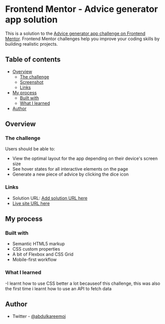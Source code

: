 # Frontend Mentor - Advice generator app solution

This is a solution to the [Advice generator app challenge on Frontend Mentor](https://www.frontendmentor.io/challenges/advice-generator-app-QdUG-13db). Frontend Mentor challenges help you improve your coding skills by building realistic projects.

## Table of contents

- [Overview](#overview)
  - [The challenge](#the-challenge)
  - [Screenshot](#screenshot)
  - [Links](#links)
- [My process](#my-process)
  - [Built with](#built-with)
  - [What I learned](#what-i-learned)
- [Author](#author)




## Overview

### The challenge

Users should be able to:
- View the optimal layout for the app depending on their device's screen size
- See hover states for all interactive elements on the page
- Generate a new piece of advice by clicking the dice icon




### Links

- Solution URL: [Add solution URL here](https://your-solution-url.com)
- [Live site URL here](http://advice-generator-fementor.vercel.app/)

## My process

### Built with

- Semantic HTML5 markup
- CSS custom properties
- A bit of Flexbox and CSS Grid
- Mobile-first workflow 


### What I learned

-I learnt how to use CSS better a lot becauseof this challenge, this was also the first time i learnt how to use an API to fetch data


## Author

- Twitter - [@abdulkareemoj](https://www.twitter.com/@abdulkareemoj)
